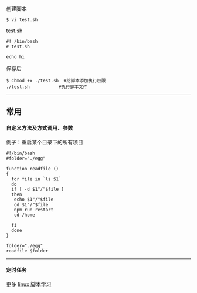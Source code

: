 创建脚本
```
$ vi test.sh
```

test.sh
```
#! /bin/bash
# test.sh

echo hi
```

保存后
```
$ chmod +x ./test.sh  #给脚本添加执行权限
./test.sh           #执行脚本文件
```



---
## 常用
#### 自定义方法及方式调用、参数

例子：重启某个目录下的所有项目
```
#!/bin/bash
#folder="./egg"

function readfile ()
{
  for file in `ls $1`
  do
  if [ -d $1"/"$file ]
  then
   echo $1"/"$file
   cd $1"/"$file
   npm run restart
   cd /home

  fi
  done
}

folder="./egg"
readfile $folder
```

---
#### 定时任务



更多 [linux 脚本学习](http://c.biancheng.net/shell/)

